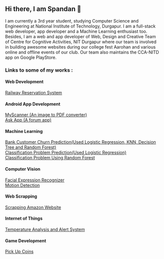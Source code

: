 ## Hi there, I am Spandan 👋

<!--
**spandanpal22/spandanpal22** is a ✨ _special_ ✨ repository because its `README.md` (this file) appears on your GitHub profile.

Here are some ideas to get you started:

- 🔭 I’m currently working on ...
- 🌱 I’m currently learning ...
- 👯 I’m looking to collaborate on ...
- 🤔 I’m looking for help with ...
- 💬 Ask me about ...
- 📫 How to reach me: ...
- 😄 Pronouns: ...
- ⚡ Fun fact: ...
-->
I am currently a 3rd year student, studying Computer Science and Engineering at National Institute of Technology, Durgapur. I am a full-stack web developer, app developer and a Machine Learning enthusiast too. Besides, I am a web and app developer of Web, Design and Creative Team of Centre for Cognitive Activities, NIT Durgapur where our team is involved in building awesome websites during our college fest Aarohan and various online and offline events of our club. Our team also maintains the CCA-NITD app on Google PlayStore.
<br/>

### Links to some of my works :

#### Web Development
<a href="https://github.com/spandanpal22/Railway_Reservation_System">Railway Reservation System</a>
<br/>
#### Android App Development
<a href="https://github.com/spandanpal22/MyScanner-Public">MyScanner (An image to PDF converter)</a>
<br/>
<a href="https://github.com/spandanpal22/Ask-App">Ask App (A forum app)</a>
<br/>
#### Machine Learning
<a href="https://github.com/spandanpal22/Bank-Customer-Churn-Prediction">Bank Customer Churn Prediction(Used Logistic Regression, KNN, Decision Tree and Random Forest)</a>
<br/>
<a href="https://github.com/spandanpal22/Classification_Problem_Prediction">Classification Problem Prediction(Used Logistic Regression)</a>
<br/>
<a href="https://github.com/spandanpal22/Classification_Problem_Random_Forest">Classification Problem Using Random Forest</a>
<br/>
#### Computer Vision
<a href="https://github.com/spandanpal22/facial-expression-recognition">Facial Expression Recognizer</a>
<br/>
<a href="https://github.com/spandanpal22/Motion-Detection-Using-OpenCV">Motion Detection</a>
<br/>
#### Web Scrapping
<a href="https://github.com/spandanpal22/Web_Scraping_Amazon">Scrapping Amazon Website</a>
<br/>
#### Internet of Things
<a href="https://github.com/spandanpal22/Internshala_IoT_Training_Final_Project">Temperature Analysis and Alert System</a>
<br/>
#### Game Development
<a href="https://github.com/spandanpal22/PickUpCoins">Pick Up Coins</a>
<br/>
